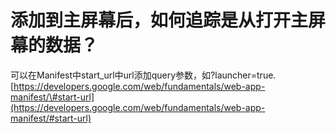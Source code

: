 # 添加到主屏幕后，如何追踪是从打开主屏幕的数据？

可以在Manifest中start\_url中url添加query参数，如?launcher=true. [https://developers.google.com/web/fundamentals/web-app-manifest/\#start-url](https://developers.google.com/web/fundamentals/web-app-manifest/#start-url)

